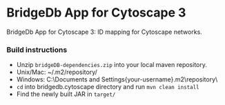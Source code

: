 BridgeDb App for Cytoscape 3
===============

BridgeDb App for Cytoscape 3: ID mapping for Cytoscape networks.


### Build instructions
* Unzip ```bridgeDB-dependencies.zip``` into your local maven repository.
 *  Unix/Mac: ~/.m2/repository/
 *  Windows: C:\Documents and Settings\{your-username}\.m2\repository\
* ```cd``` into bridgedb.cytoscape directory and run ```mvn clean install```
* Find the newly built JAR in ```target/```
